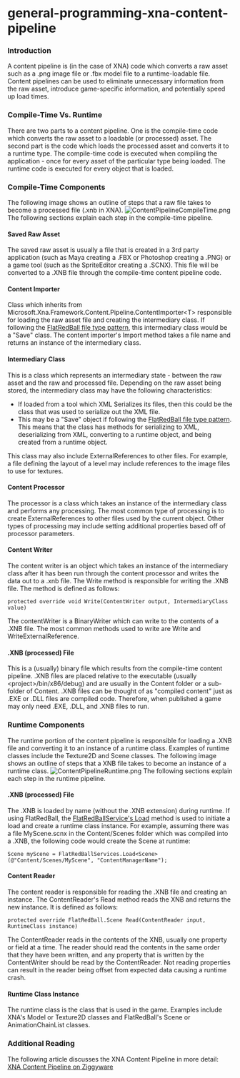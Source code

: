 # general-programming-xna-content-pipeline

### Introduction

A content pipeline is (in the case of XNA) code which converts a raw asset such as a .png image file or .fbx model file to a runtime-loadable file. Content pipelines can be used to eliminate unnecessary information from the raw asset, introduce game-specific information, and potentially speed up load times.

### Compile-Time Vs. Runtime

There are two parts to a content pipeline. One is the compile-time code which converts the raw asset to a loadable (or processed) asset. The second part is the code which loads the processed asset and converts it to a runtime type. The compile-time code is executed when compiling the application - once for every asset of the particular type being loaded. The runtime code is executed for every object that is loaded.

### Compile-Time Components

The following image shows an outline of steps that a raw file takes to become a processed file (.xnb in XNA). ![ContentPipelineCompileTime.png](../../../media/migrated\_media-ContentPipelineCompileTime.png) The following sections explain each step in the compile-time pipeline.

#### Saved Raw Asset

The saved raw asset is usually a file that is created in a 3rd party application (such as Maya creating a .FBX or Photoshop creating a .PNG) or a game tool (such as the SpriteEditor creating a .SCNX). This file will be converted to a .XNB file through the compile-time content pipeline code.

#### Content Importer

Class which inherits from Microsoft.Xna.Framework.Content.Pipeline.ContentImporter\<T> responsible for loading the raw asset file and creating the intermediary class. If following the [FlatRedBall file type pattern](../../../frb/docs/index.php), this intermediary class would be a "Save" class. The content importer's Import method takes a file name and returns an instance of the intermediary class.

#### Intermediary Class

This is a class which represents an intermediary state - between the raw asset and the raw and processed file. Depending on the raw asset being stored, the intermediary class may have the following characteristics:

* If loaded from a tool which XML Serializes its files, then this could be the class that was used to serialize out the XML file.
* This may be a "Save" object if following the [FlatRedBall file type pattern](../../../frb/docs/index.php). This means that the class has methods for serializing to XML, deserializing from XML, converting to a runtime object, and being created from a runtime object.

This class may also include ExternalReferences to other files. For example, a file defining the layout of a level may include references to the image files to use for textures.

#### Content Processor

The processor is a class which takes an instance of the intermediary class and performs any processing. The most common type of processing is to create ExternalReferences to other files used by the current object. Other types of processing may include setting additional properties based off of processor parameters.

#### Content Writer

The content writer is an object which takes an instance of the intermediary class after it has been run through the content processor and writes the data out to a .xnb file. The Write method is responsible for writing the .XNB file. The method is defined as follows:

```
protected override void Write(ContentWriter output, IntermediaryClass value)
```

The contentWriter is a BinaryWriter which can write to the contents of a .XNB file. The most common methods used to write are Write and WriteExternalReference.

#### .XNB (processed) File

This is a (usually) binary file which results from the compile-time content pipeline. .XNB files are placed relative to the executable (usually \<project>/bin/x86/debug) and are usually in the Content folder or a sub-folder of Content. .XNB files can be thought of as "compiled content" just as .EXE or .DLL files are compiled code. Therefore, when published a game may only need .EXE, .DLL, and .XNB files to run.

### Runtime Components

The runtime portion of the content pipeline is responsible for loading a .XNB file and converting it to an instance of a runtime class. Examples of runtime classes include the Texture2D and Scene classes. The following image shows an outline of steps that a XNB file takes to become an instance of a runtime class. ![ContentPipelineRuntime.png](../../../media/migrated\_media-ContentPipelineRuntime.png) The following sections explain each step in the runtime pipeline.

#### .XNB (processed) File

The .XNB is loaded by name (without the .XNB extension) during runtime. If using FlatRedBall, the [FlatRedBallService's Load](../../../frb/docs/index.php#FlatRedBallServices.Load) method is used to initiate a load and create a runtime class instance. For example, assuming there was a file MyScene.scnx in the Content/Scenes folder which was compiled into a .XNB, the following code would create the Scene at runtime:

```
Scene myScene = FlatRedBallServices.Load<Scene>(@"Content/Scenes/MyScene", "ContentManagerName");
```

#### Content Reader

The content reader is responsible for reading the .XNB file and creating an instance. The ContentReader's Read method reads the XNB and returns the new instance. It is defined as follows:

```
protected override FlatRedBall.Scene Read(ContentReader input, RuntimeClass instance)
```

The ContentReader reads in the contents of the XNB, usually one property or field at a time. The reader should read the contents in the same order that they have been written, and any property that is written by the ContentWriter should be read by the ContentReader. Not reading properties can result in the reader being offset from expected data causing a runtime crash.

#### Runtime Class Instance

The runtime class is the class that is used in the game. Examples include XNA's Model or Texture2D classes and FlatRedBall's Scene or AnimationChainList classes.

### Additional Reading

The following article discusses the XNA Content Pipeline in more detail: [XNA Content Pipeline on Ziggyware](http://www.ziggyware.com/readarticle.php?article\_id=69)
